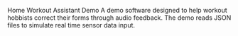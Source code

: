 Home Workout Assistant Demo
A demo software designed to help workout hobbists correct their forms through audio feedback. The demo reads JSON files to simulate real time sensor data input.

